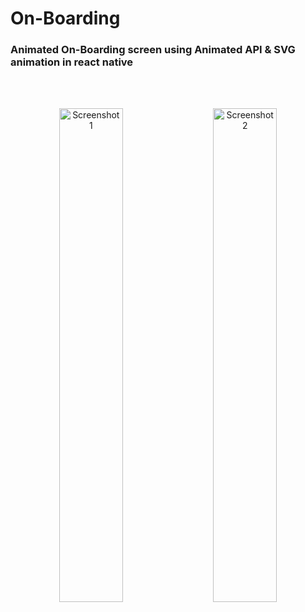 # On-Boarding
### Animated On-Boarding screen using Animated API & SVG animation in react native

<br/>
<br/>
<p align="center">
<img width="45%" src="https://user-images.githubusercontent.com/40450695/117570154-af015980-b0e6-11eb-962c-d15ef56c63bd.jpg" alt="Screenshot 1">
  &nbsp;&nbsp;&nbsp;
<img width="45%" src="https://user-images.githubusercontent.com/40450695/117570156-b0328680-b0e6-11eb-9fba-e0052bcda158.jpg" alt="Screenshot 2">
</p>
